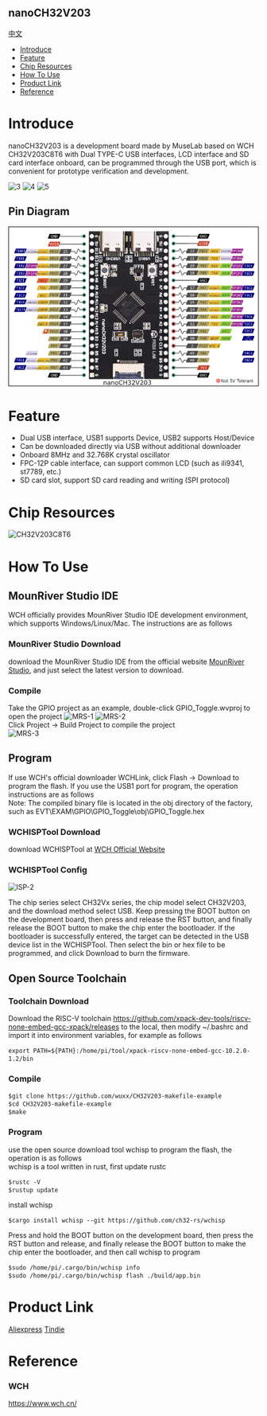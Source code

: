 nanoCH32V203
-----------
[中文](./README_cn.md)

* [Introduce](#Introduce)
* [Feature](#feature)
* [Chip Resources](#chip-resources)
* [How To Use](#how-to-use)
* [Product Link](#product-link)
* [Reference](#reference)


# Introduce
nanoCH32V203 is a development board made by MuseLab based on WCH CH32V203C8T6 with Dual TYPE-C USB interfaces, LCD interface and SD card interface onboard, can be programmed through the USB port, which is convenient for prototype verification and development.

![3](https://github.com/wuxx/nanoCH32V203/blob/master/doc/3.jpg)
![4](https://github.com/wuxx/nanoCH32V203/blob/master/doc/4.jpg)
![5](https://github.com/wuxx/nanoCH32V203/blob/master/doc/5.jpg)

## Pin Diagram
![nanoCH32V203 pin diagram](doc/nanoCH32V203_pin_diagram.jpg)

# Feature
- Dual USB interface, USB1 supports Device, USB2 supports Host/Device
- Can be downloaded directly via USB without additional downloader
- Onboard 8MHz and 32.768K crystal oscillator
- FPC-12P cable interface, can support common LCD (such as ili9341, st7789, etc.)
- SD card slot, support SD card reading and writing (SPI protocol)

# Chip Resources
![CH32V203C8T6](https://github.com/wuxx/nanoCH32V203/blob/master/doc/CH32V203C8T6.png)

# How To Use
## MounRiver Studio IDE
WCH officially provides MounRiver Studio IDE development environment, which supports Windows/Linux/Mac. The instructions are as follows
 
### MounRiver Studio Download
download the MounRiver Studio IDE from the official website [MounRiver Studio](http://www.mounriver.com), and just select the latest version to download.

### Compile
Take the GPIO project as an example, double-click GPIO_Toggle.wvproj to open the project
![MRS-1](https://github.com/wuxx/nanoCH32V203/blob/master/doc/MRS-1.png)
![MRS-2](https://github.com/wuxx/nanoCH32V203/blob/master/doc/MRS-2.png)  
Click Project -> Build Project to compile the project  
![MRS-3](https://github.com/wuxx/nanoCH32V203/blob/master/doc/MRS-3.png)


## Program
If use WCH's official downloader WCHLink, click Flash -> Download to program the flash. If you use the USB1 port for program, the operation instructions are as follows  
Note: The compiled binary file is located in the obj directory of the factory, such as EVT\EXAM\GPIO\GPIO_Toggle\obj\GPIO_Toggle.hex

### WCHISPTool Download
download WCHISPTool at [WCH Official Website](https://www.wch.cn/downloads/WCHISPTool_Setup_exe.html)

### WCHISPTool Config
![ISP-2](https://github.com/wuxx/nanoCH32V203/blob/master/doc/ISP-2.png)

The chip series select CH32Vx series, the chip model select CH32V203, and the download method select USB.
Keep pressing the BOOT button on the development board, then press and release the RST button, and finally release the BOOT button to make the chip enter the bootloader. If the bootloader is successfully entered, the target can be detected in the USB device list in the WCHISPTool.
Then select the bin or hex file to be programmed, and click Download to burn the firmware.

## Open Source Toolchain
### Toolchain Download

Download the RISC-V toolchain https://github.com/xpack-dev-tools/riscv-none-embed-gcc-xpack/releases to the local, then modify ~/.bashrc and import it into environment variables, for example as follows
```
export PATH=${PATH}:/home/pi/tool/xpack-riscv-none-embed-gcc-10.2.0-1.2/bin
```

### Compile
```
$git clone https://github.com/wuxx/CH32V203-makefile-example
$cd CH32V203-makefile-example
$make
```

### Program
use the open source download tool wchisp to program the flash, the operation is as follows  
wchisp is a tool written in rust, first update rustc
```
$rustc -V
$rustup update
```

install wchisp
```
$cargo install wchisp --git https://github.com/ch32-rs/wchisp
```

Press and hold the BOOT button on the development board, then press the RST button and release, and finally release the BOOT button to make the chip enter the bootloader, and then call wchisp to program
```
$sudo /home/pi/.cargo/bin/wchisp info
$sudo /home/pi/.cargo/bin/wchisp flash ./build/app.bin
```

# Product Link
[Aliexpress](https://www.aliexpress.com/item/1005004908206775.html?spm=5261.ProductManageOnline.0.0.6b234edfStGkJN  
)
[Tindie](https://www.tindie.com/products/johnnywu/nanoch32v203-development-board/)

# Reference
### WCH
https://www.wch.cn/
